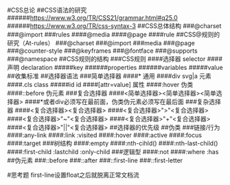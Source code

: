 #CSS总论
##CSS语法的研究
######https://www.w3.org/TR/CSS21/grammar.html#q25.0
######https://www.w3.org/TR/css-syntax-3
##CSS总体结构
###@charset
###@import
###rules
####@media
####@page
####rule
##CSS@规则的研究（At-rules）
###@charset
###@import
###media
###@page
###@counter-style
###@keyframes
###@fontface
###@supports
###@namespace
##CSS规则的结构
###CSS规则
####选择器 selector
####声明 declaration
#####key
######properties
######variables
#####value
##收集标准
##选择器语法
###简单选择器
####* 通用
####div svg|a 元素
####.cls class
####\#id id
####[attr=value] 属性
####:hover 伪类
####::before 伪元素
###复合选择器
####<简单选择器><简单选择器><简单选择器>
####*或者div必须写在最前面，伪类伪元素必须写在最后面
###复杂选择器
####<复合选择器><sp><复合选择器>
####<复合选择器>">"<复合选择器>
####<复合选择器>"~"<复合选择器> 
####<复合选择器>"+"<复合选择器>
####<复合选择器>"||"<复合选择器>
##选择器的优先级
##伪类
###链接/行为
####:any-link
####:link :visited
####:hover
####:active
####:focus
####:target
###树结构
####:empty
####:nth-cihld()
####:nth-last-child()
####:first-child :lastchild :only-child
###逻辑型
####:not
####:where :has
##伪元素
###::before
###::after
###::first-line
###::first-letter

#思考题
first-line设置float之后就脱离正常文档流